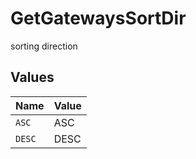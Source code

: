 # GetGatewaysSortDir

sorting direction


## Values

| Name   | Value  |
| ------ | ------ |
| `ASC`  | ASC    |
| `DESC` | DESC   |